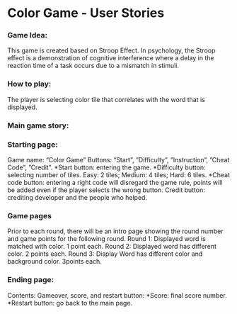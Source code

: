 # Color Game - User Stories

### Game Idea:
This game is created based on Stroop Effect. In psychology, the Stroop effect is a demonstration of cognitive interference where a delay in the reaction time of a task occurs due to a mismatch in stimuli.

### How to play:
The player is selecting color tile that correlates with the word that is displayed. 

### Main game story:

### Starting page:
Game name: “Color Game”
Buttons: “Start”, ”Difficulty”, ”Instruction”, ”Cheat Code”, ”Credit”.
*Start button: entering the game.
*Difficulty button: selecting number of tiles. Easy: 2 tiles; Medium: 4 tiles; Hard: 6 tiles.
*Cheat code button: entering a right code will disregard the game rule, points will be added even if the player selects the wrong button.
Credit button: crediting developer and the people who helped.

### Game pages
Prior to each round, there will be an intro page showing the round number and game points for the following round.
Round 1: Displayed word is matched with color. 1 point each.
Round 2: Displayed word has different color. 2 points each.
Round 3: Display Word has different color and background color. 3points each.

### Ending page:
Contents: Gameover, score, and restart button:
*Score: final score number.
*Restart button: go back to the main page.
